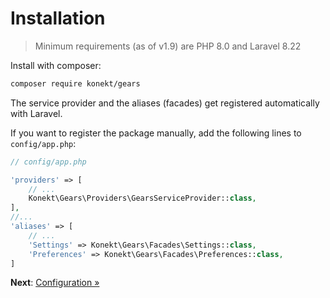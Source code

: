 # Installation

> Minimum requirements (as of v1.9) are PHP 8.0 and Laravel 8.22

Install with composer:

```bash
composer require konekt/gears
```

The service provider and the aliases (facades) get registered automatically with Laravel.

If you want to register the package manually, add the following lines to `config/app.php`:

```php
// config/app.php

'providers' => [
    // ...
    Konekt\Gears\Providers\GearsServiceProvider::class,
],
//...
'aliases' => [
    // ...
    'Settings' => Konekt\Gears\Facades\Settings::class,
    'Preferences' => Konekt\Gears\Facades\Preferences::class,
]
```

**Next**: [Configuration &raquo;](configuration.md)

